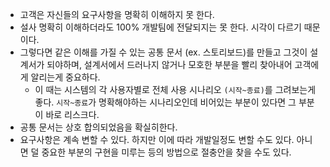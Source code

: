 * 고객은 자신들의 요구사항을 명확히 이해하지 못 한다.
* 설사 명확히 이해하더라도 100% 개발팀에 전달되지는 못 한다. 시각이 다르기 때문이다.
* 그렇다면 같은 이해를 가질 수 있는 공통 문서 (ex. 스토리보드)를 만들고 그것이 설계서가 되야하며, 설계서에서 드러나지 않거나 모호한 부분을 빨리 찾아내어 고객에게 알리는게 중요하다.
  * 이 때는 시스템의 각 사용자별로 전체 사용 시나리오 `(시작~종료)`를 그려보는게 좋다. `시작~종료`가 명확해야하는 시나리오인데 비어있는 부분이 있다면 그 부분이 바로 리스크다.
* 공통 문서는 상호 합의되었음을 확실히한다.
* 요구사항은 계속 변할 수 있다. 하지만 이에 따라 개발일정도 변할 수도 있다. 아니면 덜 중요한 부분의 구현을 미루는 등의 방법으로 절충안을 찾을 수도 있다.
